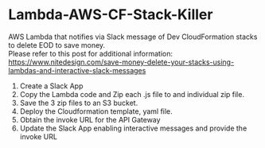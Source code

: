 # Lambda-AWS-CF-Stack-Killer
AWS Lambda that notifies via Slack message of Dev CloudFormation stacks to delete EOD to save money.  
Please refer to this post for additional information:  
https://www.nitedesign.com/save-money-delete-your-stacks-using-lambdas-and-interactive-slack-messages  

1. Create a Slack App
2. Copy the Lambda code and Zip each .js file to and individual zip file.
3. Save the 3 zip files to an S3 bucket.
4. Deploy the Cloudformation template, yaml file.
5. Obtain the invoke URL for the API Gateway
6. Update the Slack App enabling interactive messages and provide the invoke URL
